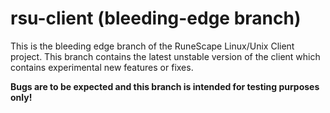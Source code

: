 rsu-client (bleeding-edge branch)
==========

This is the bleeding edge branch of the RuneScape Linux/Unix Client
project. This branch contains the latest unstable version of the
client which contains experimental new features or fixes.

<b>Bugs are to be expected and this branch is intended for testing
purposes only!</b>
